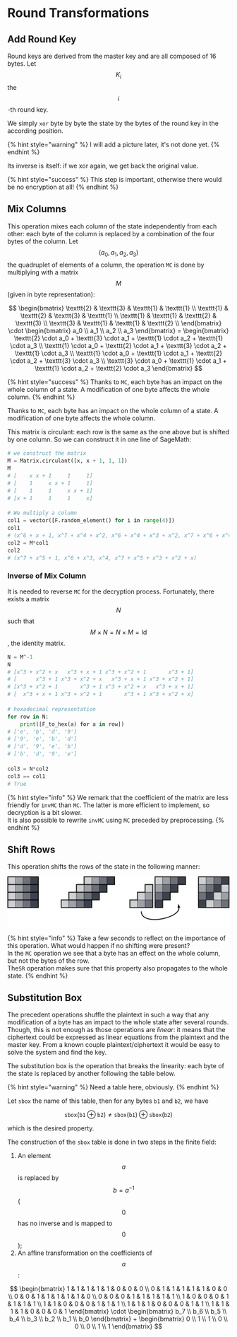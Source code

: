 # Round Transformations

## Add Round Key

Round keys are derived from the master key and are all composed of 16 bytes. Let $$K_i$$ the $$i$$-th round key.

We simply `xor` byte by byte the state by the bytes of the round key in the according position.

{% hint style="warning" %}
I will add a picture later, it's not done yet.
{% endhint %}

Its inverse is itself: if we xor again, we get back the original value.

{% hint style="success" %}
This step is important, otherwise there would be no encryption at all!
{% endhint %}

## Mix Columns

This operation mixes each column of the state independently from each other: each byte of the column is replaced by a combination of the four bytes of the column. Let $$(a_0, a_1, a_2, a_3)$$ the quadruplet of elements of a column, the operation `MC` is done by multiplying with a matrix $$M$$\(given in byte representation\):

$$
\begin{bmatrix}
\texttt{2} & \texttt{3} & \texttt{1} & \texttt{1} \\
\texttt{1} & \texttt{2} & \texttt{3} & \texttt{1} \\
\texttt{1} & \texttt{1} & \texttt{2} & \texttt{3} \\
\texttt{3} & \texttt{1} & \texttt{1} & \texttt{2} \\
\end{bmatrix}
\cdot
\begin{bmatrix}
a_0 \\ a_1 \\ a_2 \\ a_3
\end{bmatrix} =
\begin{bmatrix}
\texttt{2} \cdot a_0 + \texttt{3} \cdot a_1 + \texttt{1} \cdot a_2 + \texttt{1} \cdot a_3 \\
\texttt{1} \cdot a_0 + \texttt{2} \cdot a_1 + \texttt{3} \cdot a_2 + \texttt{1} \cdot a_3 \\
\texttt{1} \cdot a_0 + \texttt{1} \cdot a_1 + \texttt{2} \cdot a_2 + \texttt{3} \cdot a_3 \\
\texttt{3} \cdot a_0 + \texttt{1} \cdot a_1 + \texttt{1} \cdot a_2 + \texttt{2} \cdot a_3
\end{bmatrix}
$$

{% hint style="success" %}
Thanks to `MC`, each byte has an impact on the whole column of a state. A modification of one byte affects the whole column.
{% endhint %}

Thanks to `MC`, each byte has an impact on the whole column of a state. A modification of one byte affects the whole column.

This matrix is circulant: each row is the same as the one above but is shifted by one column. So we can construct it in one line of SageMath:

```python
# we construct the matrix
M = Matrix.circulant([x, x + 1, 1, 1])
M
# [    x x + 1     1     1]
# [    1     x x + 1     1]
# [    1     1     x x + 1]
# [x + 1     1     1     x]

# We multiply a column
col1 = vector([F.random_element() for i in range(4)])
col1
# (x^6 + x + 1, x^7 + x^4 + x^2, x^6 + x^4 + x^3 + x^2, x^7 + x^6 + x^4 + x^3 + x^2)
col2 = M*col1
col2
# (x^7 + x^5 + 1, x^6 + x^3, x^4, x^7 + x^5 + x^3 + x^2 + x)
```

### Inverse of Mix Column

It is needed to reverse `MC` for the decryption process. Fortunately, there exists a matrix $$N$$ such that $$M\times N = N \times M = \textrm{Id}$$, the identity matrix.

```python
N = M^-1
N
# [x^3 + x^2 + x   x^3 + x + 1 x^3 + x^2 + 1       x^3 + 1]
# [      x^3 + 1 x^3 + x^2 + x   x^3 + x + 1 x^3 + x^2 + 1]
# [x^3 + x^2 + 1       x^3 + 1 x^3 + x^2 + x   x^3 + x + 1]
# [  x^3 + x + 1 x^3 + x^2 + 1       x^3 + 1 x^3 + x^2 + x]

# hexadecimal representation
for row in N:
    print([F_to_hex(a) for a in row])
# ['e', 'b', 'd', '9']
# ['9', 'e', 'b', 'd']
# ['d', '9', 'e', 'b']
# ['b', 'd', '9', 'e']

col3 = N*col2
col3 == col1
# True
```

{% hint style="info" %}
We remark that the coefficient of the matrix are less friendly for `invMC` than `MC`. The latter is more efficient to implement, so decryption is a bit slower.  
It is also possible to rewrite `invMC` using `MC` preceded by preprocessing.
{% endhint %}

## Shift Rows

This operation shifts the rows of the state in the following manner:

![](../../.gitbook/assets/figures-figure1.svg)

{% hint style="info" %}
Take a few seconds to reflect on the importance of this operation. What would happen if no shifting were present?  
In the `MC` operation we see that a byte has an effect on the whole column, but not the bytes of the row.  
The`SR` operation makes sure that this property also propagates to the whole state.
{% endhint %}

## Substitution Box

The precedent operations shuffle the plaintext in such a way that any modification of a byte has an impact to the whole state after several rounds. Though, this is not enough as those operations are _linear_: it means that the ciphertext could be expressed as linear equations from the plaintext and the master key. From a known couple plaintext/ciphertext it would be easy to solve the system and find the key.

The substitution box is the operation that breaks the linearity: each byte of the state is replaced by another following the table below.

{% hint style="warning" %}
Need a table here, obviously.
{% endhint %}

Let `sbox` the name of this table, then for any bytes `b1` and `b2`, we have

$$
\texttt{sbox}(\texttt{b1} \oplus \texttt{b2}) \neq \texttt{sbox}(\texttt{b1}) \oplus \texttt{sbox}(\texttt{b2})
$$

which is the desired property.

The construction of the `sbox` table is done in two steps in the finite field:

1. An element $$a$$ is replaced by $$b = a^{-1}$$ \($$0$$ has no inverse and is mapped to $$0$$\);
2. An affine transformation on the coefficients of $$a$$:

$$
\begin{bmatrix}
   1 & 1 & 1 & 1 & 1 & 0 & 0 & 0 \\
   0 & 1 & 1 & 1 & 1 & 1 & 0 & 0 \\
   0 & 0 & 1 & 1 & 1 & 1 & 1 & 0 \\
   0 & 0 & 0 & 1 & 1 & 1 & 1 & 1 \\
   1 & 0 & 0 & 0 & 1 & 1 & 1 & 1 \\
   1 & 1 & 0 & 0 & 0 & 1 & 1 & 1 \\
   1 & 1 & 1 & 0 & 0 & 0 & 1 & 1 \\
   1 & 1 & 1 & 1 & 0 & 0 & 0 & 1
   \end{bmatrix}
   \cdot
   \begin{bmatrix}
   b_7 \\ b_6 \\ b_5 \\ b_4 \\ b_3 \\ b_2 \\ b_1 \\ b_0
   \end{bmatrix}
   +
   \begin{bmatrix}
   0 \\ 1 \\ 1 \\ 0 \\ 0 \\ 0 \\ 1 \\ 1
   \end{bmatrix}
$$




